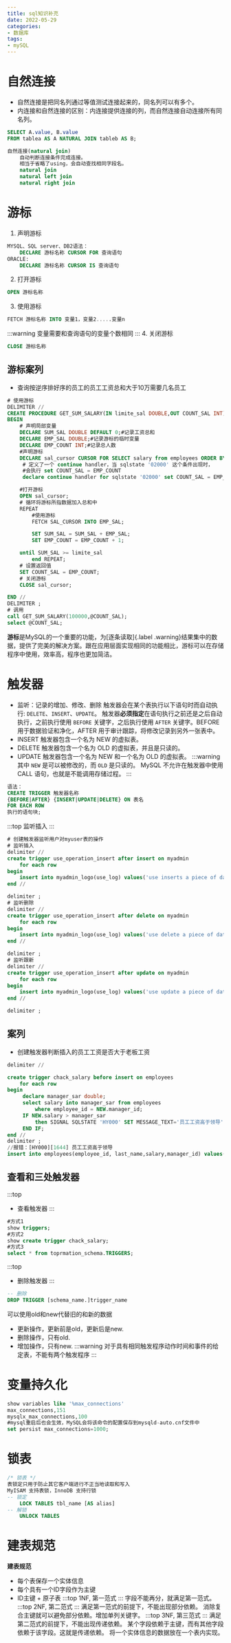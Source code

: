 ```yaml
---
title: sql知识补充
date: 2022-05-29
categories:
- 数据库
tags:
- mySQL
---
```

# 自然连接
* 自然连接是把同名列通过等值测试连接起来的，同名列可以有多个。
* 内连接和自然连接的区别：内连接提供连接的列，而自然连接自动连接所有同名列。
```sql
SELECT A.value, B.value
FROM tablea AS A NATURAL JOIN tableb AS B;

自然连接(natural join)
    自动判断连接条件完成连接。
    相当于省略了using，会自动查找相同字段名。
    natural join
    natural left join
    natural right join
```
# 游标
1. 声明游标
```sql
MYSQL、SQL server、DB2语法：
    DECLARE 游标名称 CURSOR FOR 查询语句
ORACLE:
    DECLARE 游标名称 CURSOR IS 查询语句
```
2. 打开游标
```sql
OPEN 游标名称
```
3. 使用游标
```sql
FETCH 游标名称 INTO 变量1，变量2.....变量n
```
:::warning
变量需要和查询语句的变量个数相同
:::
4. 关闭游标
```sql
CLOSE 游标名称
```
## 游标案列
* 查询按逆序排好序的员工的员工工资总和大于10万需要几名员工
```sql
# 使用游标
DELIMITER //
CREATE PROCEDURE GET_SUM_SALARY(IN limite_sal DOUBLE,OUT COUNT_SAL INT)
BEGIN
    # 声明局部变量
    DECLARE SUM_SAL DOUBLE DEFAULT 0;#记录工资总和
    DECLARE EMP_SAL DOUBLE;#记录游标的临时变量
    DECLARE EMP_COUNT INT;#记录总人数
    #声明游标
    DECLARE sal_cursor CURSOR FOR SELECT salary from employees ORDER BY salary DESC;
     # 定义了一个 continue handler，当 sqlstate '02000' 这个条件出现时，
     #会执行 set COUNT_SAL = EMP_COUNT
     declare continue handler for sqlstate '02000' set COUNT_SAL = EMP_COUNT;

    #打开游标
    OPEN sal_cursor;
    # 循环将游标所指数据加入总和中
    REPEAT
        #使用游标
        FETCH SAL_CURSOR INTO EMP_SAL;

        SET SUM_SAL = SUM_SAL + EMP_SAL;
        SET EMP_COUNT = EMP_COUNT + 1;

    until SUM_SAL >= limite_sal
        end REPEAT;
    # 设置返回值
    SET COUNT_SAL = EMP_COUNT;
    # 关闭游标
    CLOSE sal_cursor;

END //
DELIMITER ;
# 调用
call GET_SUM_SALARY(100000,@COUNT_SAL);
select @COUNT_SAL;
```
**游标**是MySQL的一个重要的功能，为[逐条读取]{.label .warning}结果集中的数据，提供了完美的解决方案。跟在应用层面实现相同的功能相比，游标可以在存储程序中使用，效率高，程序也更加简洁。
# 触发器
* 监听：记录的增加、修改、删除
触发器会在某个表执行以下语句时而自动执行: `DELETE`、`INSERT`、`UPDATE`。 触发器**必须指定**在语句执行之前还是之后自动执行，之前执行使用 `BEFORE` 关键字，之后执行使用 `AFTER` 关键字。BEFORE 用于数据验证和净化，AFTER 用于审计跟踪，将修改记录到另外一张表中。 
* INSERT 触发器包含一个名为 NEW 的虚拟表。
* DELETE 触发器包含一个名为 OLD 的虚拟表，并且是只读的。
* UPDATE 触发器包含一个名为 NEW 和一个名为 OLD 的虚拟表。
:::warning
其中 `NEW` 是可以被修改的，而 `OLD` 是只读的。 
MySQL 不允许在触发器中使用 CALL 语句，也就是不能调用存储过程。
:::
```sql
语法：
CREATE TRIGGER 触发器名称
{BEFORE|AFTER} {INSERT|UPDATE|DELETE} ON 表名
FOR EACH ROW
执行的语句块;
```
:::top
监听插入
:::
```sql
# 创建触发器监听用户对myuser表的操作
# 监听插入
delimiter //
create trigger use_operation_insert after insert on myadmin
    for each row
begin
    insert into myadmin_logo(use_log) values('use inserts a piece of data');
end //

delimiter ;
# 监听删除
delimiter //
create trigger use_operation_insert after delete on myadmin
    for each row
begin
    insert into myadmin_logo(use_log) values('use delete a piece of data');
end //

delimiter ;
# 监听跟新
delimiter //
create trigger use_operation_insert after update on myadmin
    for each row
begin
    insert into myadmin_logo(use_log) values('use update a piece of data');
end //

delimiter ;
```
## 案列
* 创建触发器判断插入的员工工资是否大于老板工资
```sql
delimiter //

create trigger chack_salary before insert on employees
    for each row
begin
     declare manager_sar double;
     select salary into manager_sar from employees
         where employee_id = NEW.manager_id;
     IF NEW.salary > manager_sar
         then SIGNAL SQLSTATE 'HY000' SET MESSAGE_TEXT='员工工资高于领导';
     END IF;
end //
delimiter ;
//报错：[HY000][1644] 员工工资高于领导
insert into employees(employee_id, last_name,salary,manager_id) values(207,'john',12000,103);
```
## 查看和三处触发器
:::top
* 查看触发器
:::
```sql
#方式1
show triggers;
#方式2
show create trigger chack_salary;
#方式3
select * from toprmation_schema.TRIGGERS;
``` 
:::top
* 删除触发器
:::
```sql
-- 删除
DROP TRIGGER [schema_name.]trigger_name
```
可以使用old和new代替旧的和新的数据
* 更新操作，更新前是old，更新后是new.
* 删除操作，只有old.
* 增加操作，只有new.
:::warning
对于具有相同触发程序动作时间和事件的给定表，不能有两个触发程序
:::
# 变量持久化
```sql
show variables like '%max_connections'
max_connections,151
mysqlx_max_connections,100
#mysql重启后也会生效，MySQL会将该命令的配置保存到mysqld-auto.cnf文件中
set persist max_connections=1000;
```
# 锁表
```sql
/* 锁表 */
表锁定只用于防止其它客户端进行不正当地读取和写入
MyISAM 支持表锁，InnoDB 支持行锁
-- 锁定
    LOCK TABLES tbl_name [AS alias]
-- 解锁
    UNLOCK TABLES
```
# 建表规范
**建表规范** 
- 每个表保存一个实体信息
- 每个具有一个ID字段作为主键
- ID主键 + 原子表
:::top
1NF, 第一范式
:::
字段不能再分，就满足第一范式。
:::top
2NF, 第二范式
:::
满足第一范式的前提下，不能出现部分依赖。
消除复合主键就可以避免部分依赖。增加单列关键字。
:::top
3NF, 第三范式
:::
满足第二范式的前提下，不能出现传递依赖。
某个字段依赖于主键，而有其他字段依赖于该字段。这就是传递依赖。
将一个实体信息的数据放在一个表内实现。
